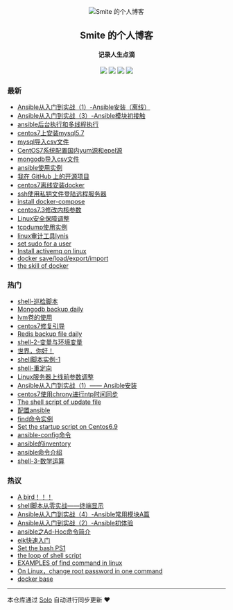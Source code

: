<p align="center"><img alt="Smite 的个人博客" src="https://static.b3log.org/images/brand/solo-32.png"></p><h2 align="center">
Smite 的个人博客
</h2>

<h4 align="center">记录人生点滴</h4>
<p align="center"><a title="Smite 的个人博客" target="_blank" href="https://github.com/SmiteLi/solo-blog"><img src="https://img.shields.io/github/last-commit/SmiteLi/solo-blog.svg?style=flat-square&color=FF9900"></a>
<a title="GitHub repo size in bytes" target="_blank" href="https://github.com/SmiteLi/solo-blog"><img src="https://img.shields.io/github/repo-size/SmiteLi/solo-blog.svg?style=flat-square"></a>
<a title="Solo Version" target="_blank" href="https://github.com/b3log/solo/releases"><img src="https://img.shields.io/badge/solo-3.6.5-f1e05a.svg?style=flat-square&color=blueviolet"></a>
<a title="Hits" target="_blank" href="https://github.com/b3log/hits"><img src="https://hits.b3log.org/SmiteLi/solo-blog.svg"></a></p>

### 最新

* [Ansible从入门到实战（1）-Ansible安装（离线）](https://smite.site/articles/2019/10/10/1570690567322.html)
* [Ansible从入门到实战（3）-Ansible模块初接触](https://smite.site/articles/2019/10/08/1570533045056.html)
* [ansible后台执行和多线程执行](https://smite.site/articles/2019/10/08/1570532905403.html)
* [centos7上安装mysql5.7](https://smite.site/articles/2019/10/07/1570448499092.html)
* [mysql导入csv文件](https://smite.site/articles/2019/10/07/1570448123854.html)
* [CentOS7系统配置国内yum源和epel源](https://smite.site/articles/2019/10/06/1570371750410.html)
* [mongodb导入csv文件](https://smite.site/articles/2019/10/06/1570366831069.html)
* [ansible使用实例](https://smite.site/articles/2019/10/06/1570344613660.html)
* [我在 GitHub 上的开源项目](https://smite.site/my-github-repos)
* [centos7离线安装docker](https://smite.site/articles/2019/09/29/1569739159551.html)
* [ssh使用私钥文件登陆远程服务器](https://smite.site/articles/2019/09/27/1569577416252.html)
* [install docker-compose](https://smite.site/articles/2019/09/26/1569486682446.html)
* [centos7.3修改内核参数](https://smite.site/articles/2019/09/24/1569309048141.html)
* [Linux安全保障调整](https://smite.site/articles/2019/09/21/1569037816233.html)
* [tcpdump使用实例](https://smite.site/articles/2019/09/20/1568976053479.html)
* [linux审计工具lynis](https://smite.site/articles/2019/09/20/1568948341218.html)
* [set sudo for a user](https://smite.site/articles/2019/09/19/1568900626840.html)
* [Install activemq on linux](https://smite.site/articles/2019/09/18/1568787655839.html)
* [docker save/load/export/import](https://smite.site/articles/2019/09/16/1568627164223.html)
* [the skill of docker](https://smite.site/articles/2019/09/16/1568616618160.html)

### 热门

* [shell-巡检脚本](https://smite.site/articles/2019/07/19/1563519431599.html)
* [Mongodb backup daily](https://smite.site/articles/2019/09/11/1568187187538.html)
* [lvm卷的使用](https://smite.site/articles/2019/07/22/1563798784406.html)
* [centos7修复引导](https://smite.site/articles/2019/06/11/1560227801329.html)
* [Redis backup file daily](https://smite.site/articles/2019/09/12/1568255347994.html)
* [shell-2-变量与环境变量](https://smite.site/articles/2019/07/20/1563601922040.html)
* [世界，你好！](https://smite.site/hello-solo)
* [shell脚本实例-1](https://smite.site/articles/2019/06/11/1560246472451.html)
* [shell-重定向](https://smite.site/articles/2019/07/20/1563616493883.html)
* [Linux服务器上线前参数调整](https://smite.site/articles/2019/08/31/1567254500496.html)
* [Ansible从入门到实战（1）—— Ansible安装](https://smite.site/articles/2019/09/02/1567406217520.html)
* [centos7使用chrony进行ntp时间同步](https://smite.site/articles/2019/06/12/1560329546479.html)
* [The shell script of update file](https://smite.site/articles/2019/09/09/1568034492008.html)
* [配置ansible](https://smite.site/articles/2019/09/02/1567406823399.html)
* [find命令实例](https://smite.site/articles/2019/08/31/1567210719944.html)
* [Set the startup script on Centos6.9](https://smite.site/articles/2019/09/10/1568087831690.html)
* [ansible-config命令](https://smite.site/articles/2019/09/02/1567408812395.html)
* [ansible的inventory](https://smite.site/articles/2019/09/02/1567415545793.html)
* [ansible命令介绍](https://smite.site/articles/2019/09/02/1567408516348.html)
* [shell-3-数学运算](https://smite.site/articles/2019/07/20/1563615184000.html)

### 热议

* [A bird！！！](https://smite.site/articles/2019/06/10/1560176729708.html)
* [shell脚本从零实战——终端显示](https://smite.site/articles/2019/07/16/1563287012292.html)
* [Ansible从入门到实战（4）-Ansible常用模块A篇](https://smite.site/articles/2019/09/02/1567383979702.html)
* [Ansible从入门到实战（2）-Ansible初体验](https://smite.site/articles/2019/09/02/1567408258989.html)
* [ansible之Ad-Hoc命令简介](https://smite.site/articles/2019/09/02/1567408897272.html)
* [elk快速入门](https://smite.site/articles/2019/09/04/1567578582388.html)
* [Set the bash PS1](https://smite.site/articles/2019/09/05/1567672512586.html)
* [the loop of shell script](https://smite.site/articles/2019/09/05/1567674411515.html)
* [EXAMPLES of find command in linux](https://smite.site/articles/2019/09/08/1567951229098.html)
* [On Linux，change root password in one command](https://smite.site/articles/2019/09/12/1568273318782.html)
* [docker base](https://smite.site/articles/2019/09/16/1568615119140.html)

---

本仓库通过 [Solo](https://github.com/b3log/solo) 自动进行同步更新 ❤️ 